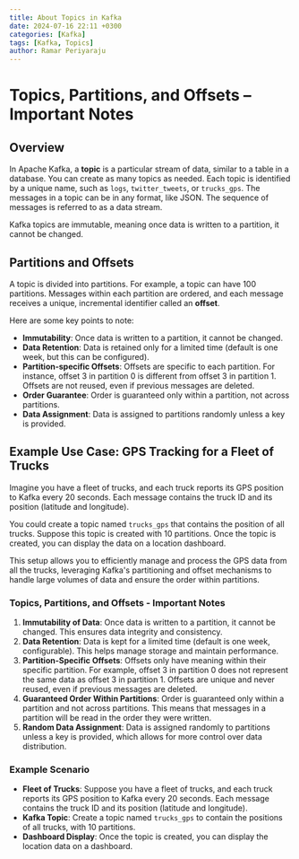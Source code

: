 ```yaml
---
title: About Topics in Kafka
date: 2024-07-16 22:11 +0300
categories: [Kafka]
tags: [Kafka, Topics]
author: Ramar Periyaraju
---
```


# Topics, Partitions, and Offsets – Important Notes

## Overview

In Apache Kafka, a **topic** is a particular stream of data, similar to a table in a database. You can create as many topics as needed. Each topic is identified by a unique name, such as `logs`, `twitter_tweets`, or `trucks_gps`. The messages in a topic can be in any format, like JSON. The sequence of messages is referred to as a data stream.

Kafka topics are immutable, meaning once data is written to a partition, it cannot be changed.

## Partitions and Offsets

A topic is divided into partitions. For example, a topic can have 100 partitions. Messages within each partition are ordered, and each message receives a unique, incremental identifier called an **offset**.

Here are some key points to note:

- **Immutability**: Once data is written to a partition, it cannot be changed.
- **Data Retention**: Data is retained only for a limited time (default is one week, but this can be configured).
- **Partition-specific Offsets**: Offsets are specific to each partition. For instance, offset 3 in partition 0 is different from offset 3 in partition 1. Offsets are not reused, even if previous messages are deleted.
- **Order Guarantee**: Order is guaranteed only within a partition, not across partitions.
- **Data Assignment**: Data is assigned to partitions randomly unless a key is provided.

## Example Use Case: GPS Tracking for a Fleet of Trucks

Imagine you have a fleet of trucks, and each truck reports its GPS position to Kafka every 20 seconds. Each message contains the truck ID and its position (latitude and longitude).

You could create a topic named `trucks_gps` that contains the position of all trucks. Suppose this topic is created with 10 partitions. Once the topic is created, you can display the data on a location dashboard.

This setup allows you to efficiently manage and process the GPS data from all the trucks, leveraging Kafka's partitioning and offset mechanisms to handle large volumes of data and ensure the order within partitions.

### Topics, Partitions, and Offsets - Important Notes

1. **Immutability of Data**: Once data is written to a partition, it cannot be changed. This ensures data integrity and consistency.
2. **Data Retention**: Data is kept for a limited time (default is one week, configurable). This helps manage storage and maintain performance.
3. **Partition-Specific Offsets**: Offsets only have meaning within their specific partition. For example, offset 3 in partition 0 does not represent the same data as offset 3 in partition 1. Offsets are unique and never reused, even if previous messages are deleted.
4. **Guaranteed Order Within Partitions**: Order is guaranteed only within a partition and not across partitions. This means that messages in a partition will be read in the order they were written.
5. **Random Data Assignment**: Data is assigned randomly to partitions unless a key is provided, which allows for more control over data distribution.

### Example Scenario

- **Fleet of Trucks**: Suppose you have a fleet of trucks, and each truck reports its GPS position to Kafka every 20 seconds. Each message contains the truck ID and its position (latitude and longitude).
- **Kafka Topic**: Create a topic named `trucks_gps` to contain the positions of all trucks, with 10 partitions.
- **Dashboard Display**: Once the topic is created, you can display the location data on a dashboard.
